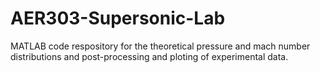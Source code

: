 # AER303-Supersonic-Lab
MATLAB code respository for the theoretical pressure and mach number distributions and post-processing and ploting of experimental data.
